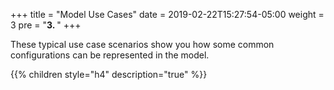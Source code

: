 +++
title = "Model Use Cases"
date = 2019-02-22T15:27:54-05:00
weight = 3
pre = "<b>3. </b>"
+++
 

These typical use case scenarios show you how some common configurations can be represented in the model.

{{% children style="h4" description="true" %}}
